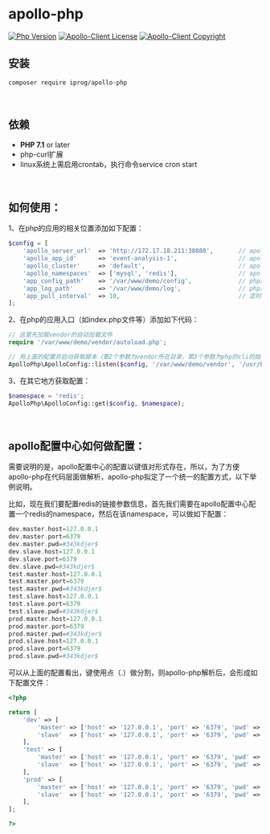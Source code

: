 # apollo-php

[![Php Version](https://img.shields.io/badge/php-%3E=7.1-brightgreen.svg?maxAge=2592000)](https://secure.php.net/)
[![Apollo-Client License](https://img.shields.io/badge/apollo--client--license-MIT-blue.svg?maxAge=2592000)](https://secure.php.net/)
[![Apollo-Client Copyright](https://img.shields.io/badge/copyright-2345.com-lightgrey.svg?maxAge=2592000)](https://secure.php.net/)
<br>

## 安装

```shell
composer require iprog/apollo-php
```
<br>

## 依赖

- **PHP 7.1** or later
- php-curl扩展
- linux系统上需启用crontab，执行命令service cron start
<br>

## 如何使用：

1、在php的应用的相关位置添加如下配置：

```php
$config = [
    'apollo_server_url'  => 'http://172.17.18.211:38080',       // apollo的服务器地址
    'apollo_app_id'      => 'event-analysis-1',                 // apollo上的appid
    'apollo_cluster'     => 'default',                          // apollo上的cluster
    'apollo_namespaces'  => ['mysql', 'redis'],                 // apollo上的命名空间
    'app_config_path'    => '/var/www/demo/config',             // php应用的配置文件目录
    'app_log_path'       => '/var/www/demo/log',                // php应用的日志文件目录
    'app_pull_interval'  => 10,                                 // 定时刷新间隔：5秒，10秒，20秒，30秒，60秒
];
```

2、在php的应用入口（如index.php文件等）添加如下代码：

```php
// 这里先加载vendor的自动加载文件
require '/var/www/demo/vendor/autoload.php';                

// 用上面的配置并启动获取脚本（第2个参数为vendor所在目录，第3个参数为php的cli的指令位置）
ApolloPhp\ApolloConfig::listen($config, '/var/www/demo/vendor', '/usr/bin/php');
```

3、在其它地方获取配置：

```php
$namespace = 'redis';
ApolloPhp\ApolloConfig::get($config, $namespace);
```
<br>

## apollo配置中心如何做配置：

需要说明的是，apollo配置中心的配置以键值对形式存在，所以，为了方便apollo-php在代码层面做解析，apollo-php拟定了一个统一的配置方式，以下举例说明。

比如，现在我们要配置redis的链接参数信息，首先我们需要在apollo配置中心配置一个redis的namespace，然后在该namespace，可以做如下配置：
```php
dev.master.host=127.0.0.1
dev.master.port=6379
dev.master.pwd=#343kdjer$
dev.slave.host=127.0.0.1
dev.slave.port=6379
dev.slave.pwd=#343kdjer$
test.master.host=127.0.0.1
test.master.port=6379
test.master.pwd=#343kdjer$
test.slave.host=127.0.0.1
test.slave.port=6379
test.slave.pwd=#343kdjer$
prod.master.host=127.0.0.1
prod.master.port=6379
prod.master.pwd=#343kdjer$
prod.slave.host=127.0.0.1
prod.slave.port=6379
prod.slave.pwd=#343kdjer$
```
可以从上面的配置看出，键使用点（.）做分割，则apollo-php解析后，会形成如下配置文件：
```php
<?php

return [
    'dev' => [
        'master' => ['host' => '127.0.0.1', 'port' => '6379', 'pwd' => '#343kdjer$'],
        'slave'  => ['host' => '127.0.0.1', 'port' => '6379', 'pwd' => '#343kdjer$'],
    ],
    'test' => [
        'master' => ['host' => '127.0.0.1', 'port' => '6379', 'pwd' => '#343kdjer$'],
        'slave'  => ['host' => '127.0.0.1', 'port' => '6379', 'pwd' => '#343kdjer$'],
    ],
    'prod' => [
        'master' => ['host' => '127.0.0.1', 'port' => '6379', 'pwd' => '#343kdjer$'],
        'slave'  => ['host' => '127.0.0.1', 'port' => '6379', 'pwd' => '#343kdjer$'],
    ],
];

?>
```
